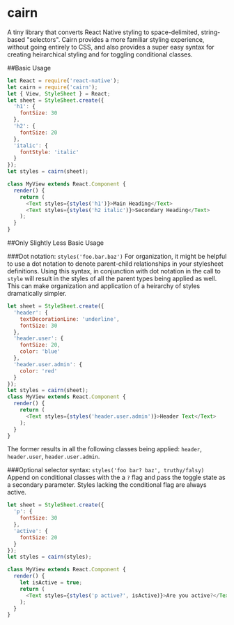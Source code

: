 # cairn
A tiny library that converts React Native styling to space-delimited, string-based "selectors".  Cairn provides a more familiar styling experience, without going entirely to CSS, and also provides a super easy syntax for creating heirarchical styling and for toggling conditional classes.

##Basic Usage

```javascript
let React = require('react-native');
let cairn = require('cairn');
let { View, StyleSheet } = React;
let sheet = StyleSheet.create({
  'h1': {
    fontSize: 30
  },
  'h2': {
    fontSize: 20
  },
  'italic': {
    fontStyle: 'italic'
  }
});
let styles = cairn(sheet);

class MyView extends React.Component {
  render() {
    return (
      <Text styles={styles('h1')}>Main Heading</Text>
      <Text styles={styles('h2 italic')}>Secondary Heading</Text>
    );
  }
}
````

##Only Slightly Less Basic Usage

###Dot notation: `styles('foo.bar.baz')`
For organization, it might be helpful to use a dot notation to denote parent-child relationships in your stylesheet definitions.  Using this syntax, in conjunction with dot notation in the call to `style` will result in the styles of all the parent types being applied as well.  This can make organization and application of a heirarchy of styles dramatically simpler.

````javascript
let sheet = StyleSheet.create({
  'header': {
    textDecorationLine: 'underline',
    fontSize: 30
  },
  'header.user': {
    fontSize: 20,
    color: 'blue'
  },
  'header.user.admin': {
    color: 'red'
  }
});
let styles = cairn(sheet);
class MyView extends React.Component {
  render() {
    return (
      <Text styles={styles('header.user.admin')}>Header Text</Text>
    );
  }
}
````

The former results in all the following classes being applied: `header`, `header.user`, `header.user.admin`.


###Optional selector syntax: `styles('foo bar? baz', truthy/falsy)`
Append on conditional classes with the a `?` flag and pass the toggle state as a secondary parameter.  Styles lacking the conditional flag are always active.

````javascript
let sheet = StyleSheet.create({
  'p': {
    fontSize: 30
  },
  'active': {
    fontSize: 20
  }
});
let styles = cairn(styles);

class MyView extends React.Component {
  render() {
    let isActive = true;
    return (
      <Text styles={styles('p active?', isActive)}>Are you active?</Text>
    );
  }
}
````
